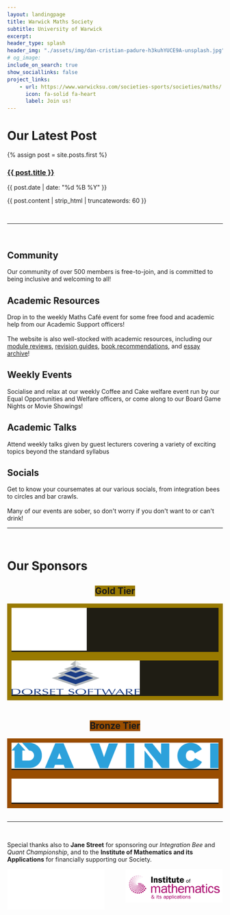 ```yaml
---
layout: landingpage
title: Warwick Maths Society
subtitle: University of Warwick
excerpt: 
header_type: splash
header_img: "./assets/img/dan-cristian-padure-h3kuhYUCE9A-unsplash.jpg"
# og_image:
include_on_search: true
show_sociallinks: false
project_links:
    - url: https://www.warwicksu.com/societies-sports/societies/maths/
      icon: fa-solid fa-heart
      label: Join us!
---
```


<style>
body {
    background-image: url("./assets/desync/tiling-background.png");
    background-repeat: repeat;
}

#gold-sponsor {
    border: 10px solid #997a00;
    background-color: #1f1d14;
}
#silver-sponsor {
    border: 10px solid #666666;
    background-color: #1a1a1a
}
#bronze-sponsor {
    border: 10px solid #994d00;
    background-color: #1f1a14;
}
</style>

<div class="text-center my-4 py-5 px-3 bg-primary rounded-lg">
    <h1> Our Latest Post</h1>
    {% assign post = site.posts.first %}
    <a href="{{ post.url }}">
        <h3>{{ post.title }}</h3>
    </a>
    <p class="blogdate">{{ post.date | date: "%d %B %Y" }}</p>
    <p>{{ post.content | strip_html | truncatewords: 60 }}</p>
</div>

<br/>

---

<br/>

<div class="text-center my-4 py-5 px-3 bg-primary rounded-lg chulapa-overlay-img">
    <p><i class="fa-solid fa-users fa-3x"></i></p>
    <h2 class="font-weight-light py-3">Community</h2>
    <p class="lead font-weight-light py-2">Our community of over 500 members is free-to-join, and is committed to being inclusive and welcoming to all!</p>
</div>

<div class="text-center my-4 py-5 px-3 bg-primary rounded-lg chulapa-overlay-img">
    <p><i class="fa-solid fa-book-bookmark fa-3x"></i></p>
    <h2 class="font-weight-light py-3">Academic Resources</h2>
    <p class="lead font-weight-light py-2">
    Drop in to the weekly <span class="font-weight-bold">Maths Café</span> event for some free food and academic help from our Academic Support officers!
    <br/>
    <br/>
    The website is also well-stocked with academic resources, including our <a href="{% link _pages/module-reviews.md %}">module reviews</a>, <a href="{% link _pages/module-guides.md %}">revision guides</a>, <a href="{% link _pages/book-reviews.md %}">book recommendations</a>, and <a href="{% link _pages/essays.md %}">essay archive</a>!
    </p>
</div>

<div class="text-center my-4 py-5 px-3 bg-primary rounded-lg chulapa-overlay-img">
    <p><i class="fa-solid fa-mug-hot fa-3x"></i></p>
    <h2 class="font-weight-light py-3">Weekly Events</h2>
    <p class="lead font-weight-light py-2">Socialise and relax at our weekly <span class="font-weight-bold">Coffee and Cake</span> welfare event run by our Equal Opportunities and Welfare officers, or come along to our <span class="font-weight-bold">Board Game Nights</span> or <span class="font-weight-bold">Movie Showings</span>!</p>
</div>

<div class="text-center my-4 py-5 px-3 bg-primary rounded-lg chulapa-overlay-img">
    <p><i class="fas fa-solid fa-microphone-lines fa-3x"></i></p>
    <h2 class="font-weight-light  py-3">Academic Talks</h2>
    <p class="lead font-weight-light py-2">Attend weekly talks given by guest lecturers covering a variety of exciting topics beyond the standard syllabus</p>
</div>

<div class="text-center my-4 py-5 px-3 bg-primary rounded-lg chulapa-overlay-img">
    <p><i class="fa-solid fa-comments fa-3x"></i></p>
    <h2 class="font-weight-light py-3">Socials</h2>
    <p class="lead font-weight-light py-2">Get to know your coursemates at our various socials, from integration bees to circles and bar crawls.
    <br/>
    <br/>
    Many of our events are sober, so don't worry if you don't want to or can't drink!</p>
</div>

---

<br/>

<div class="text-center my-4 px-3">
    <p><i class="fa-solid fa-award fa-3x"></i></p>
    <h1 class="font-weight-light py-3">Our Sponsors</h1>
</div>
<div class="text-center rounded-lg" style="width:fit-content;background-color:#997a00;margin-inline:auto;">
    <h2 class="font-weight-light py-2 px-2">Gold Tier</h2>
</div>
<div class="text-center my-4 py-4 px-3 rounded-lg" id="gold-sponsor">
    <a href="https://tpp-uk.com/">
        <img src="/assets/sponsor logos/TPP.png" alt="TPP Logo" style="max-height:100px;width:auto;">
    </a>
</div>
<div class="text-center my-4 py-4 px-3 rounded-lg" id="gold-sponsor">
    <a href="https://www.dorsetsoftware.com/Home">
        <img src="/assets/sponsor logos/Dorset Software.png" alt="Dorset Software Logo" style="max-height:100px;width:auto;">
    </a>
</div>

<br/>

<div class="text-center rounded-lg" style="width:fit-content;background-color:#994d00;margin-inline:auto;">
    <h2 class="font-weight-light py-2 px-2">Bronze Tier</h2>
</div>
<div class="text-center my-4 py-4 px-3 rounded-lg" id="bronze-sponsor">
    <a href="https://davincitrading.com/">
        <img src="/assets/sponsor logos/Da Vinci Trading.png" alt="Da Vinci Trading Logo" style="max-height:100px;width:auto;">
    </a>
</div>
<div class="text-center my-4 py-4 px-3 rounded-lg" id="bronze-sponsor">
    <a href="https://sig.com/">
        <img src="/assets/sponsor logos/Susquehanna-light.png" alt="Susquehanna Logo" style="max-height:100px;width:auto;">
    </a>
</div>

<br/>

---

<br/>

<div class="text-center my-4 px-3">
    <p class="lead font-weight-light py-2">Special thanks also to <b>Jane Street</b> for sponsoring our <i>Integration Bee</i> and <i>Quant Championship</i>, and to the <b>Institute of Mathematics and its Applications</b> for financially supporting our Society.</p>
</div>
<div class="text-center my-1 py-4 px-3 rounded-lg">
    <a href="https://www.janestreet.com/">
        <img src="/assets/sponsor logos/Jane Street.png" alt="Jane Street Logo" style="max-height:120px;max-width:45%;float:left;padding=10pt;">
    </a>
    <a href="https://ima.org.uk/">
        <img src="/assets/sponsor logos/IMA.png" alt="IMA Logo" style="max-height:120px;max-width:45%;float:right;padding=10pt;">
    </a>
</div>
